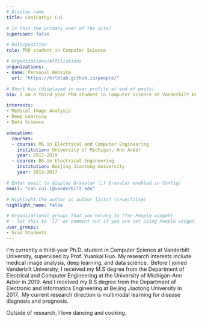 ```yaml
---
# Display name
title: Can(Cathy) Cui

# Is this the primary user of the site?
superuser: false

# Role/position
role: PhD student in Computer Science 

# Organizations/Affiliations
organizations:
- name: Personal Website
  url: "https://hrlblab.github.io/people/"

# Short bio (displayed in user profile at end of posts)
bio: I am a third-year PhD student in Computer Science at Vanderbilt University, starting from September 2019. 

interests:
- Medical Image Analysis
- Deep Learning
- Data Science

education:
  courses:
  - course: MS in Electrical and Computer Engineering
    institution: University of Michigan, Ann Arbor
    year: 2017-2019
  - course: BS in Electrical Engineering
    institution: Beijing Jiaotong University 
    year: 2013-2017

# Enter email to display Gravatar (if Gravatar enabled in Config)
email: "can.cui.1@vanderbilt.edu"

# Highlight the author in author lists? (true/false)
highlight_name: false

# Organizational groups that you belong to (for People widget)
#   Set this to `[]` or comment out if you are not using People widget.
user_groups:
- Grad Students
---
```


I'm currently a third-year Ph.D. student in Computer Science at Vanderbilt University, supervised by Prof. Yuankai Huo. My research interests include medical image analysis, deep learning, and data science.
​
Before I joined Vanderbilt University, I received my M.S degree from the Department of Electrical and Computer Engineering at the University of Michigan-Ann Arbor in 2019. And I received my B.S degree from the Department of Electronic and informatics Engineering at Beijing Jiaotong University in 2017. 
​
My current research direction is multimodal learning for disease diagnosis and prognosis.
 
Outside of research, I love dancing and cooking.
